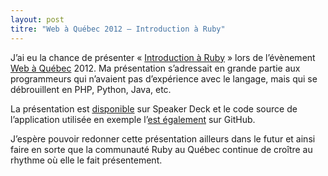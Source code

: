 ```yaml
---
layout: post
titre: "Web à Québec 2012 — Introduction à Ruby"
---
```


J’ai eu la chance de présenter « [Introduction à Ruby](http://webaquebec.org/programmation/14/) » lors de l’évènement [Web à Québec](http://webaquebec.org) 2012. Ma présentation s’adressait en grande partie aux programmeurs qui n’avaient pas d’expérience avec le langage, mais qui se débrouillent en PHP, Python, Java, etc.

La présentation est [disponible](http://speakerdeck.com/u/remi/p/introduction-a-ruby) sur Speaker Deck et le code source de l’application utilisée en exemple l’[est également](https://github.com/remiprev/waq-2012) sur GitHub.

<script src="http://speakerdeck.com/embed/4f466aacf91a2400220202b4.js"></script>

J’espère pouvoir redonner cette présentation ailleurs dans le futur et ainsi faire en sorte que la communauté Ruby au Québec continue de croître au rhythme où elle le fait présentement.
